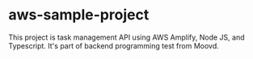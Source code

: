 # aws-sample-project
This project is task management API using AWS Amplify, Node JS, and Typescript. It's part of backend programming test from Moovd.
